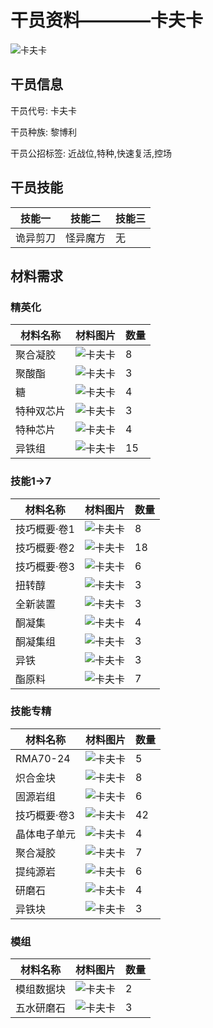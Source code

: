 # 干员资料————卡夫卡

![卡夫卡](./oprImages/卡夫卡.png)

## 干员信息

干员代号: 卡夫卡

干员种族: 黎博利

干员公招标签: 近战位,特种,快速复活,控场

## 干员技能

| 技能一       | 技能二   | 技能三 |
| ------------ | -------- | ------ |
| 诡异剪刀 | 怪异魔方 | 无 |

## 材料需求

### 精英化

| 材料名称      | 材料图片 | 数量  |
|---------|---------|-----|
| 聚合凝胶 | ![卡夫卡](./matIcons/聚合凝胶.png)  |   8  |
| 聚酸酯 | ![卡夫卡](./matIcons/聚酸酯.png)  |   3  |
| 糖 | ![卡夫卡](./matIcons/糖.png)  |   4  |
| 特种双芯片 | ![卡夫卡](./matIcons/特种双芯片.png)  |   3  |
| 特种芯片 | ![卡夫卡](./matIcons/特种芯片.png)  |   4  |
| 异铁组 | ![卡夫卡](./matIcons/异铁组.png)  |   15  |

### 技能1→7

| 材料名称      | 材料图片 | 数量  |
|---------|---------|-----|
| 技巧概要·卷1 | ![卡夫卡](./matIcons/技巧概要·卷1.png)  |   8  |
| 技巧概要·卷2 | ![卡夫卡](./matIcons/技巧概要·卷2.png)  |   18  |
| 技巧概要·卷3 | ![卡夫卡](./matIcons/技巧概要·卷3.png)  |   6  |
| 扭转醇 | ![卡夫卡](./matIcons/扭转醇.png)  |   3  |
| 全新装置 | ![卡夫卡](./matIcons/全新装置.png)  |   3  |
| 酮凝集 | ![卡夫卡](./matIcons/酮凝集.png)  |   4  |
| 酮凝集组 | ![卡夫卡](./matIcons/酮凝集组.png)  |   3  |
| 异铁 | ![卡夫卡](./matIcons/异铁.png)  |   3  |
| 酯原料 | ![卡夫卡](./matIcons/酯原料.png)  |   7  |

### 技能专精

| 材料名称      | 材料图片 | 数量  |
|---------|---------|-----|
| RMA70-24 | ![卡夫卡](./matIcons/RMA70-24.png)  |   5  |
| 炽合金块 | ![卡夫卡](./matIcons/炽合金块.png)  |   8  |
| 固源岩组 | ![卡夫卡](./matIcons/固源岩组.png)  |   6  |
| 技巧概要·卷3 | ![卡夫卡](./matIcons/技巧概要·卷3.png)  |   42  |
| 晶体电子单元 | ![卡夫卡](./matIcons/晶体电子单元.png)  |   4  |
| 聚合凝胶 | ![卡夫卡](./matIcons/聚合凝胶.png)  |   7  |
| 提纯源岩 | ![卡夫卡](./matIcons/提纯源岩.png)  |   6  |
| 研磨石 | ![卡夫卡](./matIcons/研磨石.png)  |   4  |
| 异铁块 | ![卡夫卡](./matIcons/异铁块.png)  |   3  |

### 模组

| 材料名称      | 材料图片 | 数量  |
|---------|---------|-----|
| 模组数据块 | ![卡夫卡](./暂无材料图片)  |   2  |
| 五水研磨石 | ![卡夫卡](./matIcons/五水研磨石.png)  |   3  |
